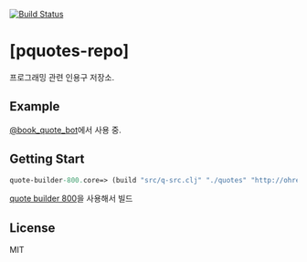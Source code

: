 [![Build Status](https://travis-ci.org/ohrepos/pquotes-repo.svg?branch=master)](https://travis-ci.org/ohrepos/pquotes-repo)

# [pquotes-repo]

프로그래밍 관련 인용구 저장소. 

## Example

[@book\_quote\_bot](https://twitter.com/book_quote_bot)에서 사용 중.

## Getting Start

``` clojure
quote-builder-800.core=> (build "src/q-src.clj" "./quotes" "http://ohrepos.github.io/pquotes-repo/quotes/" "@book_quote_bot")
```

[quote builder 800](https://github.com/ohyecloudy/tbot-800)을 사용해서 빌드

## License

MIT
